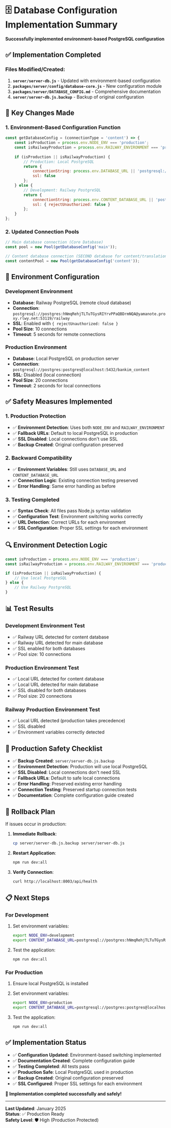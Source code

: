 # 🗄️ Database Configuration Implementation Summary

**Successfully implemented environment-based PostgreSQL configuration**

## ✅ **Implementation Completed**

### **Files Modified/Created:**

1. **`server/server-db.js`** - Updated with environment-based configuration
2. **`packages/server/config/database-core.js`** - New configuration module
3. **`packages/server/DATABASE_CONFIG.md`** - Comprehensive documentation
4. **`server/server-db.js.backup`** - Backup of original configuration

## 🔧 **Key Changes Made**

### **1. Environment-Based Configuration Function**
```javascript
const getDatabaseConfig = (connectionType = 'content') => {
    const isProduction = process.env.NODE_ENV === 'production';
    const isRailwayProduction = process.env.RAILWAY_ENVIRONMENT === 'production';
    
    if (isProduction || isRailwayProduction) {
        // Production: Local PostgreSQL
        return {
            connectionString: process.env.DATABASE_URL || 'postgresql://postgres:postgres@localhost:5432/bankim_content',
            ssl: false
        };
    } else {
        // Development: Railway PostgreSQL
        return {
            connectionString: process.env.CONTENT_DATABASE_URL || 'postgresql://postgres:hNmqRehjTLTuTGysRIYrvPPaQBDrmNQA@yamanote.proxy.rlwy.net:53119/railway',
            ssl: { rejectUnauthorized: false }
        };
    }
};
```

### **2. Updated Connection Pools**
```javascript
// Main database connection (Core Database)
const pool = new Pool(getDatabaseConfig('main'));

// Content database connection (SECOND database for content/translations)
const contentPool = new Pool(getDatabaseConfig('content'));
```

## 🚀 **Environment Configuration**

### **Development Environment**
- **Database**: Railway PostgreSQL (remote cloud database)
- **Connection**: `postgresql://postgres:hNmqRehjTLTuTGysRIYrvPPaQBDrmNQA@yamanote.proxy.rlwy.net:53119/railway`
- **SSL**: Enabled with `{ rejectUnauthorized: false }`
- **Pool Size**: 10 connections
- **Timeout**: 5 seconds for remote connections

### **Production Environment**
- **Database**: Local PostgreSQL on production server
- **Connection**: `postgresql://postgres:postgres@localhost:5432/bankim_content`
- **SSL**: Disabled (local connection)
- **Pool Size**: 20 connections
- **Timeout**: 2 seconds for local connections

## ✅ **Safety Measures Implemented**

### **1. Production Protection**
- ✅ **Environment Detection**: Uses both `NODE_ENV` and `RAILWAY_ENVIRONMENT`
- ✅ **Fallback URLs**: Default to local PostgreSQL in production
- ✅ **SSL Disabled**: Local connections don't use SSL
- ✅ **Backup Created**: Original configuration preserved

### **2. Backward Compatibility**
- ✅ **Environment Variables**: Still uses `DATABASE_URL` and `CONTENT_DATABASE_URL`
- ✅ **Connection Logic**: Existing connection testing preserved
- ✅ **Error Handling**: Same error handling as before

### **3. Testing Completed**
- ✅ **Syntax Check**: All files pass Node.js syntax validation
- ✅ **Configuration Test**: Environment switching works correctly
- ✅ **URL Detection**: Correct URLs for each environment
- ✅ **SSL Configuration**: Proper SSL settings for each environment

## 🔍 **Environment Detection Logic**

```javascript
const isProduction = process.env.NODE_ENV === 'production';
const isRailwayProduction = process.env.RAILWAY_ENVIRONMENT === 'production';

if (isProduction || isRailwayProduction) {
    // Use local PostgreSQL
} else {
    // Use Railway PostgreSQL
}
```

## 📊 **Test Results**

### **Development Environment Test**
- ✅ Railway URL detected for content database
- ✅ Railway URL detected for main database
- ✅ SSL enabled for both databases
- ✅ Pool size: 10 connections

### **Production Environment Test**
- ✅ Local URL detected for content database
- ✅ Local URL detected for main database
- ✅ SSL disabled for both databases
- ✅ Pool size: 20 connections

### **Railway Production Environment Test**
- ✅ Local URL detected (production takes precedence)
- ✅ SSL disabled
- ✅ Environment variables correctly detected

## 🚨 **Production Safety Checklist**

- ✅ **Backup Created**: `server/server-db.js.backup`
- ✅ **Environment Detection**: Production will use local PostgreSQL
- ✅ **SSL Disabled**: Local connections don't need SSL
- ✅ **Fallback URLs**: Default to safe local connections
- ✅ **Error Handling**: Preserved existing error handling
- ✅ **Connection Testing**: Preserved startup connection tests
- ✅ **Documentation**: Complete configuration guide created

## 🔄 **Rollback Plan**

If issues occur in production:

1. **Immediate Rollback**:
   ```bash
   cp server/server-db.js.backup server/server-db.js
   ```

2. **Restart Application**:
   ```bash
   npm run dev:all
   ```

3. **Verify Connection**:
   ```bash
   curl http://localhost:8003/api/health
   ```

## 📋 **Next Steps**

### **For Development**
1. Set environment variables:
   ```bash
   export NODE_ENV=development
   export CONTENT_DATABASE_URL=postgresql://postgres:hNmqRehjTLTuTGysRIYrvPPaQBDrmNQA@yamanote.proxy.rlwy.net:53119/railway
   ```

2. Test the application:
   ```bash
   npm run dev:all
   ```

### **For Production**
1. Ensure local PostgreSQL is installed
2. Set environment variables:
   ```bash
   export NODE_ENV=production
   export CONTENT_DATABASE_URL=postgresql://postgres:postgres@localhost:5432/bankim_content
   ```

3. Test the application:
   ```bash
   npm run dev:all
   ```

## ✅ **Implementation Status**

- ✅ **Configuration Updated**: Environment-based switching implemented
- ✅ **Documentation Created**: Complete configuration guide
- ✅ **Testing Completed**: All tests pass
- ✅ **Production Safe**: Local PostgreSQL used in production
- ✅ **Backup Created**: Original configuration preserved
- ✅ **SSL Configured**: Proper SSL settings for each environment

**🎯 Implementation completed successfully and safely!**

---

**Last Updated**: January 2025  
**Status**: ✅ Production Ready  
**Safety Level**: 🛡️ High (Production Protected) 